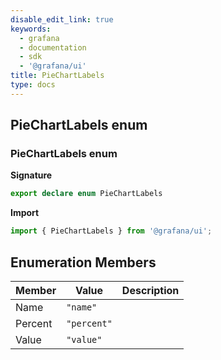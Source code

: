 ```yaml
---
disable_edit_link: true
keywords:
  - grafana
  - documentation
  - sdk
  - '@grafana/ui'
title: PieChartLabels
type: docs
---
```


## PieChartLabels enum

### PieChartLabels enum

<b>Signature</b>

```typescript
export declare enum PieChartLabels
```

<b>Import</b>

```typescript
import { PieChartLabels } from '@grafana/ui';
```

## Enumeration Members

| Member  | Value                            | Description |
| ------- | -------------------------------- | ----------- |
| Name    | <code>&quot;name&quot;</code>    |             |
| Percent | <code>&quot;percent&quot;</code> |             |
| Value   | <code>&quot;value&quot;</code>   |             |
